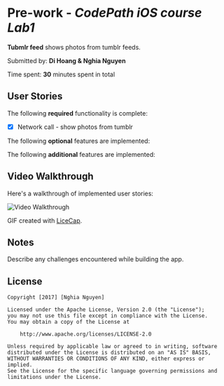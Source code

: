 # Pre-work - *CodePath iOS course Lab1*

**Tubmlr feed** shows photos from tumblr feeds.

Submitted by: **Di Hoang & Nghia Nguyen**

Time spent: **30** minutes spent in total

## User Stories

The following **required** functionality is complete:
* [x] Network call - show photos from tumblr

The following **optional** features are implemented:

The following **additional** features are implemented:

## Video Walkthrough 

Here's a walkthrough of implemented user stories:

<img src='http://imgur.com/3YAVURa.gif' title='Video Walkthrough' width='' alt='Video Walkthrough' />

GIF created with [LiceCap](http://www.cockos.com/licecap/).

## Notes

Describe any challenges encountered while building the app.

## License

    Copyright [2017] [Nghia Nguyen]

    Licensed under the Apache License, Version 2.0 (the "License");
    you may not use this file except in compliance with the License.
    You may obtain a copy of the License at

        http://www.apache.org/licenses/LICENSE-2.0

    Unless required by applicable law or agreed to in writing, software
    distributed under the License is distributed on an "AS IS" BASIS,
    WITHOUT WARRANTIES OR CONDITIONS OF ANY KIND, either express or implied.
    See the License for the specific language governing permissions and
    limitations under the License.
